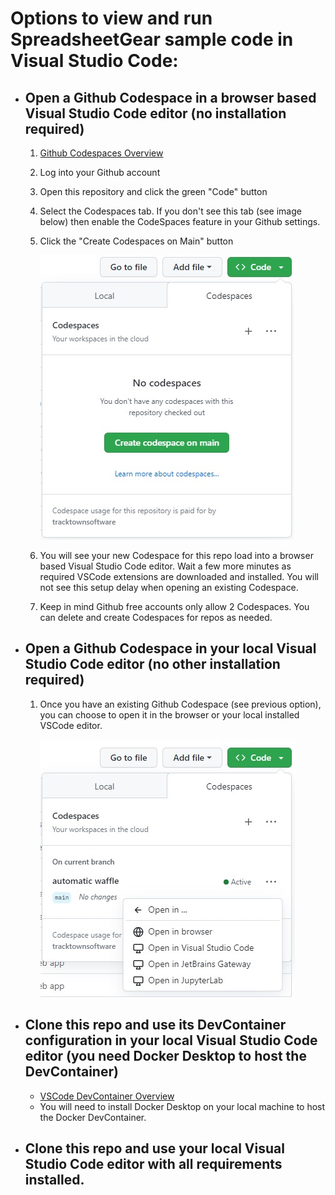 # Options to view and run SpreadsheetGear sample code in Visual Studio Code: #

* ## Open a Github Codespace in a browser based Visual Studio Code editor (no installation required) ##
    1. [Github Codespaces Overview](https://docs.github.com/en/codespaces/overview)
    2. Log into your Github account
    3. Open this repository and click the green "Code" button
    4. Select the Codespaces tab. If you don't see this tab (see image below) then enable the CodeSpaces feature in your Github settings. 
    5. Click the "Create Codespaces on Main" button 

        ![Image](images/CreateCodespace.jpg)

    6. You will see your new Codespace for this repo load into a browser based Visual Studio Code editor. Wait a few more minutes as required VSCode extensions are downloaded and installed. You will not see this setup delay when opening an existing Codespace.
    7. Keep in mind Github free accounts only allow 2 Codespaces. You can delete and create Codespaces for repos as needed.  

* ## Open a Github Codespace in your local Visual Studio Code editor (no other installation required) ##
    1. Once you have an existing Github Codespace (see previous option), you can choose to open it in the browser or your local installed VSCode editor.

        ![Image](images/OpenCodespace.jpg)

* ## Clone this repo and use its DevContainer configuration in your local Visual Studio Code editor (you need Docker Desktop to host the DevContainer) ##
    - [VSCode DevContainer Overview](https://code.visualstudio.com/docs/devcontainers/create-dev-container)
    - You will need to install Docker Desktop on your local machine to host the Docker DevContainer.
* ## Clone this repo and use your local Visual Studio Code editor with all requirements installed. ##